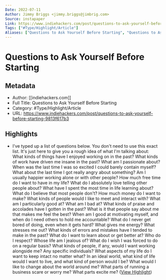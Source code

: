 ```yaml
---
Date: 2022-07-11
Author: Jimmy Briggs <jimmy.briggs@jimbrig.com>
Source: instapaper
Link: https://www.indiehackers.com/post/questions-to-ask-yourself-before-starting-9813f617b3
Tags: ["#Type/Highlight/Article"]
Aliases: ["Questions to Ask Yourself Before Starting", "Questions to Ask Yourself Before Starting"]
---
```

# Questions to Ask Yourself Before Starting

## Metadata
- Author: [[indiehackers.com]]
- Full Title: Questions to Ask Yourself Before Starting
- Category: #Type/Highlight/Article
- URL: https://www.indiehackers.com/post/questions-to-ask-yourself-before-starting-9813f617b3

## Highlights
- I've typed up a list of questions below. You don't need to use this exact list. It's just here to give you a rough idea of what I'm talking about:
  What kinds of things have I enjoyed working on in the past?
  What kinds of work have driven me insane in the past?
  What am I passionate about?
  When was the last time I was so excited I could barely contain myself?
  What about the last time I got really angry about something?
  Am I usually happier working alone or with other people?
  How much free time do I want to have in my life?
  What do I absolutely love telling other people about?
  What have I spent the most time in life learning about?
  What do I believe that most people don't?
  How much money do I want to make?
  What kinds of people would I like to meet and interact with?
  What am I particularly good at?
  What am I bad at?
  What kinds of praise and accolades have I gotten in the past?
  What is it that people say about me that makes me feel the best?
  When am I good at motivating myself, and when do I need others to hold me accountable?
  What do I never get bored of doing, even when it gets hard?
  What gives me energy?
  What stresses me out?
  What kinds of errors and mistakes have I tended to make in the past?
  What do I want to learn about or get better at?
  Who do I respect?
  Whose life am I jealous of?
  What do I wish I was forced to do on a regular basis?
  What kinds of people, if any, would I want working alongside me? Any specific individuals?
  What aspects of my life do I want to keep intact no matter what?
  In an ideal world, what kind of life would I want to live, and what kind of person would I be?
  What would I like to change about the world around me?
  What parts of running a business scare or worry me? What parts excite me? ([View Highlight](https://instapaper.com/read/1472429217/18403407))
